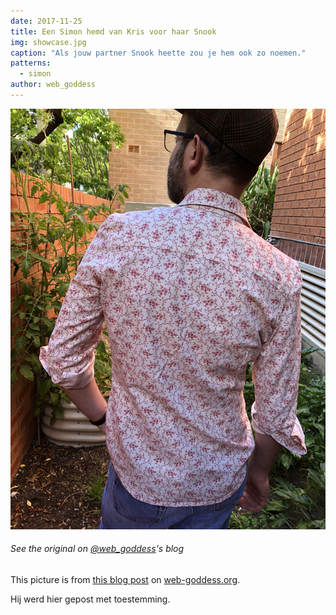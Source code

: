 ```yaml
---
date: 2017-11-25
title: Een Simon hemd van Kris voor haar Snook
img: showcase.jpg
caption: "Als jouw partner Snook heette zou je hem ook zo noemen."
patterns:
  - simon
author: web_goddess
---
```


![Zicht op de achterkant](high_back.jpg)

<Note>

###### See the original on [@web_goddess](/users/web_goddess)'s blog

This picture is from [this blog post](https://www.web-goddess.org/archive/18117) on [web-goddess.org](https://www.web-goddess.org/).

Hij werd hier gepost met toestemming.

</Note>